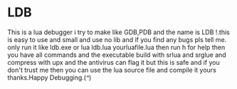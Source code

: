 # LDB
This is a lua debugger i try to make like GDB,PDB and the name is LDB !.this is easy to use and small and use no lib and if you find any bugs pls tell me.
only run it like ldb.exe or lua ldb.lua yourluafile.lua then run h for help then you have all commands and the executable build with srlua and srglue and compress with upx and the antivirus can flag it but this is safe and if you don't trust me then  you can use the lua source file and compile it yours thanks.Happy Debugging.(*^*)
